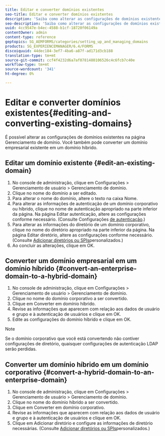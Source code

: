 ```yaml
---
title: Editar e converter domínios existentes
seo-title: Editar e converter domínios existentes
description: 'Saiba como alterar as configurações de domínios existentes na página Gerenciamento de domínio. Converta um domínio empresarial existente em um domínio híbrido ou vice-versa. '
seo-description: 'Saiba como alterar as configurações de domínios existentes na página Gerenciamento de domínio. Converta um domínio empresarial existente em um domínio híbrido ou vice-versa. '
uuid: 4cc9547e-b4ec-4588-b1cf-18720f06149a
contentOwner: admin
content-type: reference
geptopics: SG_AEMFORMS/categories/setting_up_and_managing_domains
products: SG_EXPERIENCEMANAGER/6.4/FORMS
discoiquuid: 44dec184-3ef7-4ba6-a87f-ad171d3cb188
translation-type: tm+mt
source-git-commit: ccf4f4232d6a7af0781480106526c4c6fcb7c40e
workflow-type: tm+mt
source-wordcount: '341'
ht-degree: 0%

---
```



# Editar e converter domínios existentes{#editing-and-converting-existing-domains}

É possível alterar as configurações de domínios existentes na página Gerenciamento de domínio. Você também pode converter um domínio empresarial existente em um domínio híbrido.

## Editar um domínio existente {#edit-an-existing-domain}

1. No console de administração, clique em Configurações > Gerenciamento de usuário > Gerenciamento de domínio.
1. Clique no nome do domínio a ser editado.
1. Para alterar o nome do domínio, altere o texto na caixa Nome.
1. Para alterar as informações de autenticação de um domínio corporativo ou híbrido, clique no nome de autenticação apropriado na parte inferior da página. Na página Editar autenticação, altere as configurações conforme necessário. (Consulte Configurações [de autenticação](/help/forms/using/admin-help/configuring-authentication-providers.md#authentication-settings).)
1. Para alterar as informações do diretório de um domínio corporativo, clique no nome do diretório apropriado na parte inferior da página. Na página Editar diretório, altere as configurações conforme necessário. (Consulte [Adicionar diretórios ou SPIs](/help/forms/using/admin-help/configuring-directories.md#adding-directories-or-custom-spis)personalizados.)
1. Ao concluir as alterações, clique em OK.

## Converter um domínio empresarial em um domínio híbrido {#convert-an-enterprise-domain-to-a-hybrid-domain}

1. No console de administração, clique em Configurações > Gerenciamento de usuário > Gerenciamento de domínio.
1. Clique no nome do domínio corporativo a ser convertido.
1. Clique em Converter em domínio híbrido.
1. Revise as informações que aparecem com relação aos dados de usuário e grupo e à autenticação de usuários e clique em OK.
1. Edite as configurações do domínio híbrido e clique em OK.

>[!NOTE]
>
>Se o domínio corporativo que você está convertendo não contiver configurações de diretório, quaisquer configurações de autenticação LDAP serão perdidas.

## Converter um domínio híbrido em um domínio corporativo {#convert-a-hybrid-domain-to-an-enterprise-domain}

1. No console de administração, clique em Configurações > Gerenciamento de usuário > Gerenciamento de domínio.
1. Clique no nome do domínio híbrido a ser convertido.
1. Clique em Converter em domínio corporativo.
1. Revise as informações que aparecem com relação aos dados de usuário e grupo e à autenticação de usuários e clique em OK.
1. Clique em Adicionar diretório e configure as informações de diretório necessárias. (Consulte [Adicionar diretórios ou SPIs](/help/forms/using/admin-help/configuring-directories.md#adding-directories-or-custom-spis)personalizados.)

